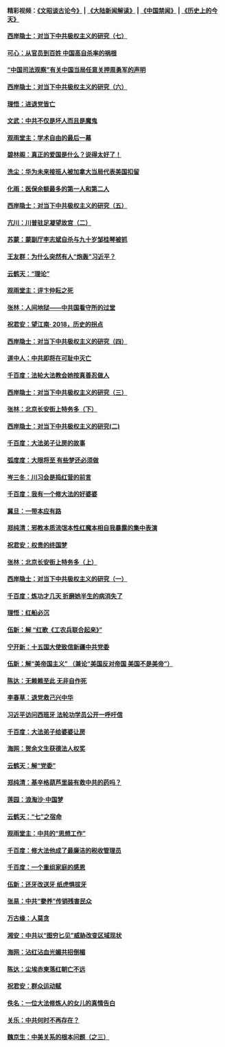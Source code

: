 #### 精彩视频：[《文昭谈古论今》](https://github.com/gfw-breaker/wenzhao/blob/master/README.md?t=12102131) | [《大陆新闻解读》](https://github.com/gfw-breaker/ntdtv-comedy/blob/master/README.md?t=12102131) | [《中国禁闻》](https://github.com/gfw-breaker/ntdtv-news/blob/master/README.md?t=12102131) | [《历史上的今天》](https://github.com/gfw-breaker/today-in-history/blob/master/README.md?t=12102131) 

#### [西岸隐士：对当下中共极权主义的研究（七）](../pages/nsc993/n10894592.md?t=12102131) 

#### [可心：从官员到百姓 中国高自杀率的祸根](../pages/nsc993/n10899801.md?t=12102131) 

#### [“中国司法观察”有关中国当局任意关押周勇军的声明](../pages/nsc993/n10899323.md?t=12102131) 

#### [西岸隐士：对当下中共极权主义的研究（六）](../pages/nsc993/n10894563.md?t=12102131) 

#### [理悟：进退党皆亡](../pages/nsc993/n10896617.md?t=12102131) 

#### [文武：中共不仅是坏人而且是魔鬼](../pages/nsc993/n10896590.md?t=12102131) 

#### [观雨堂主：学术自由的最后一幕](../pages/nsc993/n10896282.md?t=12102131) 

#### [碧林阁：真正的爱国是什么？说得太好了！](../pages/nsc993/n10896196.md?t=12102131) 

#### [洗尘：华为未来接班人被加拿大当局代表美国扣留](../pages/nsc993/n10896171.md?t=12102131) 

#### [化雨：医保余额最多的第一人和第二人](../pages/nsc993/n10894411.md?t=12102131) 

#### [西岸隐士：对当下中共极权主义的研究（五）](../pages/nsc993/n10894095.md?t=12102131) 

#### [亢川：川普驻足凝望故宫（二）](../pages/nsc993/n10893924.md?t=12102131) 

#### [苏蒙：蒙副厅李志斌自杀与九十岁邹桂琴被抓](../pages/nsc993/n10893359.md?t=12102131) 

#### [王友群：为什么突然有人“炮轰”习近平？](../pages/nsc993/n10892978.md?t=12102131) 

#### [云鹤天：“理论”](../pages/nsc993/n10893043.md?t=12102131) 

#### [观雨堂主：评卞仲耘之死](../pages/nsc993/n10891901.md?t=12102131) 

#### [张林：人间地狱——中共国看守所的过堂](../pages/nsc993/n10891002.md?t=12102131) 

#### [祝君安：望江南‧ 2018，历史的拐点](../pages/nsc993/n10889460.md?t=12102131) 

#### [西岸隐士：对当下中共极权主义的研究（四）](../pages/nsc993/n10887490.md?t=12102131) 

#### [道中人：中共即将在可耻中灭亡](../pages/nsc993/n10887956.md?t=12102131) 

#### [千百度：法轮大法教会她按真善忍做人](../pages/nsc993/n10887637.md?t=12102131) 

#### [西岸隐士：对当下中共极权主义的研究（三）](../pages/nsc993/n10882983.md?t=12102131) 

#### [张林：北京长安街上特务多（下）](../pages/nsc993/n10884987.md?t=12102131) 

#### [西岸隐士：对当下中共极权主义的研究(二)](../pages/nsc993/n10878756.md?t=12102131) 

#### [千百度：大法弟子让房的故事](../pages/nsc993/n10883156.md?t=12102131) 

#### [弧度度：大限将至 有些梦还必须做](../pages/nsc993/n10882718.md?t=12102131) 

#### [岑三冬：川习会是捣红营的前言](../pages/nsc993/n10881767.md?t=12102131) 

#### [千百度：我有一个修大法的好婆婆](../pages/nsc993/n10880660.md?t=12102131) 

#### [冀旦：一带本应有路](../pages/nsc993/n10880340.md?t=12102131) 

#### [郑纯清：邪教本质流氓本性红魔本相自我暴露的集中表演](../pages/nsc993/n10880329.md?t=12102131) 

#### [祝君安：权贵的终国梦](../pages/nsc993/n10880242.md?t=12102131) 

#### [张林：北京长安街上特务多（上）](../pages/nsc993/n10880009.md?t=12102131) 

#### [西岸隐士：对当下中共极权主义的研究（一）](../pages/nsc993/n10878740.md?t=12102131) 

#### [千百度：炼功才几天 折磨她半生的病消失了](../pages/nsc993/n10878447.md?t=12102131) 

#### [理悟：红船必沉](../pages/nsc993/n10877545.md?t=12102131) 

#### [伍新：解 “红歌《工农兵联合起来》”](../pages/nsc993/n10876264.md?t=12102131) 

#### [宁开新：十五国大使致信新疆中共党委](../pages/nsc993/n10876212.md?t=12102131) 

#### [伍新：解“美帝国主义” （兼论“美国反对帝国 美国不是美帝”）](../pages/nsc993/n10874688.md?t=12102131) 

#### [陈达：无赖赖至此 无非自作死](../pages/nsc993/n10874640.md?t=12102131) 

#### [李春草：退党救己兴中华](../pages/nsc993/n10874600.md?t=12102131) 

#### [习近平访问西班牙 法轮功学员公开一呼吁信](../pages/nsc993/n10873818.md?t=12102131) 

#### [千百度：大法弟子给婆婆让房](../pages/nsc993/n10870567.md?t=12102131) 

#### [海网：贺余文生获德法人权奖](../pages/nsc993/n10869990.md?t=12102131) 

#### [云鹤天：解“党委”](../pages/nsc993/n10869977.md?t=12102131) 

#### [郑纯清：基辛格葫芦里装有救中共的药吗？](../pages/nsc993/n10868192.md?t=12102131) 

#### [莲园：浪淘沙‧中国梦](../pages/nsc993/n10868184.md?t=12102131) 

#### [云鹤天：“七”之宿命](../pages/nsc993/n10868163.md?t=12102131) 

#### [观雨堂主：中共的“思想工作”](../pages/nsc993/n10868076.md?t=12102131) 

#### [千百度：修大法他成了最廉洁的税收管理员](../pages/nsc993/n10867964.md?t=12102131) 

#### [千百度：一个重组家庭的感恩](../pages/nsc993/n10865204.md?t=12102131) 

#### [伍新：还牙改送牙 纸虎惧拔牙](../pages/nsc993/n10863679.md?t=12102131) 

#### [张易：中共“豢养”传销残害民众](../pages/nsc993/n10864740.md?t=12102131) 

#### [万古缘：人莫贪](../pages/nsc993/n10863667.md?t=12102131) 

#### [湘安：中共以“图穷匕见”威胁改变区域现状](../pages/nsc993/n10864609.md?t=12102131) 

#### [海网：沾红沾血光媚共招倒楣](../pages/nsc993/n10863591.md?t=12102131) 

#### [陈达：尘埃赤柬落红朝亡不远](../pages/nsc993/n10863562.md?t=12102131) 

#### [祝君安：群众运动赋](../pages/nsc993/n10863448.md?t=12102131) 

#### [佚名：一位大法修炼人的女儿的真情告白](../pages/nsc993/n10861395.md?t=12102131) 

#### [关乐：中共何时不再存在？](../pages/nsc993/n10860742.md?t=12102131) 

#### [魏京生：中美关系的根本问题（之三）](../pages/nsc993/n10860643.md?t=12102131) 

